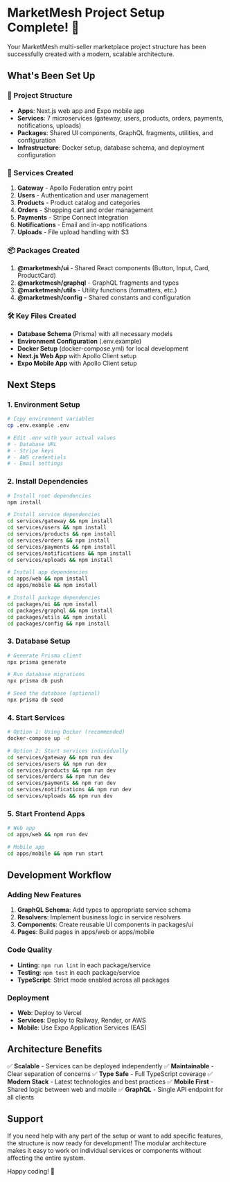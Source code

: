 # MarketMesh Project Setup Complete! 🎉

Your MarketMesh multi-seller marketplace project structure has been successfully created with a modern, scalable architecture.

## What's Been Set Up

### 📁 Project Structure
- **Apps**: Next.js web app and Expo mobile app
- **Services**: 7 microservices (gateway, users, products, orders, payments, notifications, uploads)
- **Packages**: Shared UI components, GraphQL fragments, utilities, and configuration
- **Infrastructure**: Docker setup, database schema, and deployment configuration

### 🚀 Services Created
1. **Gateway** - Apollo Federation entry point
2. **Users** - Authentication and user management
3. **Products** - Product catalog and categories
4. **Orders** - Shopping cart and order management
5. **Payments** - Stripe Connect integration
6. **Notifications** - Email and in-app notifications
7. **Uploads** - File upload handling with S3

### 📦 Packages Created
1. **@marketmesh/ui** - Shared React components (Button, Input, Card, ProductCard)
2. **@marketmesh/graphql** - GraphQL fragments and types
3. **@marketmesh/utils** - Utility functions (formatters, etc.)
4. **@marketmesh/config** - Shared constants and configuration

### 🛠 Key Files Created
- **Database Schema** (Prisma) with all necessary models
- **Environment Configuration** (.env.example)
- **Docker Setup** (docker-compose.yml) for local development
- **Next.js Web App** with Apollo Client setup
- **Expo Mobile App** with Apollo Client setup

## Next Steps

### 1. Environment Setup
```bash
# Copy environment variables
cp .env.example .env

# Edit .env with your actual values
# - Database URL
# - Stripe keys
# - AWS credentials
# - Email settings
```

### 2. Install Dependencies
```bash
# Install root dependencies
npm install

# Install service dependencies
cd services/gateway && npm install
cd services/users && npm install
cd services/products && npm install
cd services/orders && npm install
cd services/payments && npm install
cd services/notifications && npm install
cd services/uploads && npm install

# Install app dependencies
cd apps/web && npm install
cd apps/mobile && npm install

# Install package dependencies
cd packages/ui && npm install
cd packages/graphql && npm install
cd packages/utils && npm install
cd packages/config && npm install
```

### 3. Database Setup
```bash
# Generate Prisma client
npx prisma generate

# Run database migrations
npx prisma db push

# Seed the database (optional)
npx prisma db seed
```

### 4. Start Services
```bash
# Option 1: Using Docker (recommended)
docker-compose up -d

# Option 2: Start services individually
cd services/gateway && npm run dev
cd services/users && npm run dev
cd services/products && npm run dev
cd services/orders && npm run dev
cd services/payments && npm run dev
cd services/notifications && npm run dev
cd services/uploads && npm run dev
```

### 5. Start Frontend Apps
```bash
# Web app
cd apps/web && npm run dev

# Mobile app
cd apps/mobile && npm run start
```

## Development Workflow

### Adding New Features
1. **GraphQL Schema**: Add types to appropriate service schema
2. **Resolvers**: Implement business logic in service resolvers
3. **Components**: Create reusable UI components in packages/ui
4. **Pages**: Build pages in apps/web or apps/mobile

### Code Quality
- **Linting**: `npm run lint` in each package/service
- **Testing**: `npm test` in each package/service
- **TypeScript**: Strict mode enabled across all packages

### Deployment
- **Web**: Deploy to Vercel
- **Services**: Deploy to Railway, Render, or AWS
- **Mobile**: Use Expo Application Services (EAS)

## Architecture Benefits

✅ **Scalable** - Services can be deployed independently
✅ **Maintainable** - Clear separation of concerns
✅ **Type Safe** - Full TypeScript coverage
✅ **Modern Stack** - Latest technologies and best practices
✅ **Mobile First** - Shared logic between web and mobile
✅ **GraphQL** - Single API endpoint for all clients

## Support

If you need help with any part of the setup or want to add specific features, the structure is now ready for development! The modular architecture makes it easy to work on individual services or components without affecting the entire system.

Happy coding! 🚀
